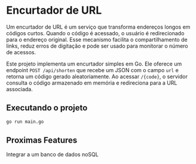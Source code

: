 # Encurtador de URL

Um encurtador de URL é um serviço que transforma endereços longos em códigos curtos. Quando o código é acessado, o usuário é redirecionado para o endereço original. Esse mecanismo facilita o compartilhamento de links, reduz erros de digitação e pode ser usado para monitorar o número de acessos.

Este projeto implementa um encurtador simples em Go. Ele oferece um endpoint `POST /api/shorten` que recebe um JSON com o campo `url` e retorna um código gerado aleatoriamente. Ao acessar `/{code}`, o servidor consulta o código armazenado em memória e redireciona para a URL associada.

## Executando o projeto

```bash
go run main.go
```

## Proximas Features

Integrar a um banco de dados noSQL
